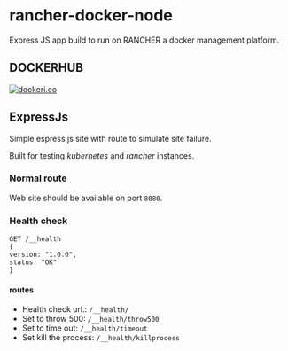 # rancher-docker-node

Express JS app build to run on RANCHER a docker management platform.

## DOCKERHUB

[![dockeri.co](http://dockeri.co/image/dmportella/expressjs)](https://hub.docker.com/r/dmportella/expressjs/)

## ExpressJs

Simple espress js site with route to simulate site failure.

Built for testing *kubernetes* and *rancher* instances.
### Normal route

Web site should be available on port `8080`.

### Health check
```
GET /__health
{
version: "1.0.0",
status: "OK"
}
```
#### routes
* Health check url.: `/__health/`
* Set to throw 500: `/__health/throw500`
* Set to time out: `/__health/timeout`
* Set kill the process: `/__health/killprocess`